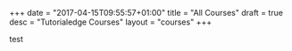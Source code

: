 +++
date = "2017-04-15T09:55:57+01:00"
title = "All Courses"
draft = true
desc = "Tutorialedge Courses"
layout = "courses"
+++

test